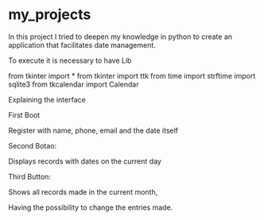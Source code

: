 # my_projects
In this project I tried to deepen my knowledge in python to create an application that facilitates date management.

To execute it is necessary to have Lib

from tkinter import *
from tkinter import ttk
from time import strftime
import sqlite3
from tkcalendar import Calendar


Explaining the interface




First Boot

Register with name, phone, email and the date itself


Second Botao:

Displays records with dates on the current day


Third Button:

Shows all records made in the current month,

Having the possibility to change the entries made.